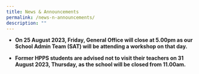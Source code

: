 ```yaml
---
title: News & Announcements
permalink: /news-n-announcements/
description: ""
---
```

* **On 25 August 2023, Friday, General Office will close at 5.00pm as our School Admin Team (SAT) will be attending a workshop on that day.**



* **Former HPPS students are advised not to visit their teachers on 31 August 2023, Thursday, as the school will be closed from 11.00am.**

